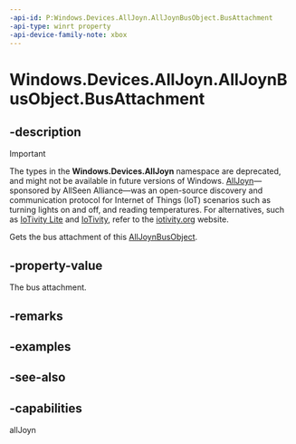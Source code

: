 ```yaml
---
-api-id: P:Windows.Devices.AllJoyn.AllJoynBusObject.BusAttachment
-api-type: winrt property
-api-device-family-note: xbox
---
```


<!-- Property syntax
public Windows.Devices.AllJoyn.AllJoynBusAttachment BusAttachment { get; }
-->

# Windows.Devices.AllJoyn.AllJoynBusObject.BusAttachment

## -description

> [!IMPORTANT]
> The types in the **Windows.Devices.AllJoyn** namespace are deprecated, and might not be available in future versions of Windows. [AllJoyn](https://openconnectivity.org/technology/reference-implementation/alljoyn/)&mdash;sponsored by AllSeen Alliance&mdash;was an open-source discovery and communication protocol for Internet of Things (IoT) scenarios such as turning lights on and off, and reading temperatures. For alternatives, such as [IoTivity Lite](https://github.com/iotivity/iotivity-lite) and [IoTivity](https://github.com/iotivity/iotivity), refer to the [iotivity.org](https://iotivity.org/) website.

Gets the bus attachment of this [AllJoynBusObject](alljoynbusobject.md).

## -property-value
The bus attachment.

## -remarks

## -examples

## -see-also

## -capabilities
allJoyn
